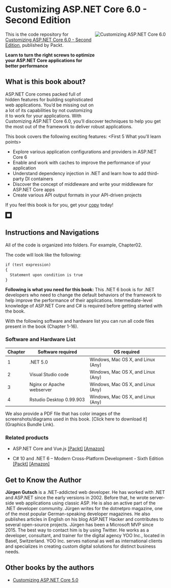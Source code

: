 # Customizing ASP.NET Core 6.0 - Second Edition

<a href="https://www.packtpub.com/product/customizing-asp-net-core-6-0-second-edition/9781803233604"><img src="https://static.packt-cdn.com/products/9781803233604/cover/smaller" alt="Customizing ASP.NET Core 6.0" height="256px" align="right"></a>

This is the code repository for [Customizing ASP.NET Core 6.0 - Second Edition](https://www.packtpub.com/product/customizing-asp-net-core-6-0-second-edition/9781803233604), published by Packt.

**Learn to turn the right screws to optimize your ASP.NET Core applications for better performance**

## What is this book about?
ASP.NET Core comes packed full of hidden features for building sophisticated web applications. You’d be missing out on a lot of its capabilities by not customizing it to work for your applications. With Customizing ASP.NET Core 6.0, you’ll discover techniques to help you get the most out of the framework to deliver robust applications.

This book covers the following exciting features: <First 5 What you'll learn points>
* Explore various application configurations and providers in ASP.NET Core 6
* Enable and work with caches to improve the performance of your application
* Understand dependency injection in .NET and learn how to add third-party DI containers
* Discover the concept of middleware and write your middleware for ASP.NET Core apps
* Create various API output formats in your API-driven projects

If you feel this book is for you, get your [copy](https://www.amazon.com/dp/103233605) today!

<a href="https://www.packtpub.com/?utm_source=github&utm_medium=banner&utm_campaign=GitHubBanner"><img src="https://raw.githubusercontent.com/PacktPublishing/GitHub/master/GitHub.png" 
alt="https://www.packtpub.com/" border="5" /></a>


## Instructions and Navigations
All of the code is organized into folders. For example, Chapter02.

The code will look like the following:
```
if (test expression)
{
  Statement upon condition is true
}
```

**Following is what you need for this book:**
This .NET 6 book is for .NET developers who need to change the default behaviors of the framework to help improve the performance of their applications. Intermediate-level knowledge of ASP.NET Core and C# is required before getting started with the book.

With the following software and hardware list you can run all code files present in the book (Chapter 1-16).

### Software and Hardware List

| Chapter  | Software required                   | OS required                        |
| -------- | ------------------------------------| -----------------------------------|
| 1        | .NET 5.0                   | Windows, Mac OS X, and Linux (Any) |
| 2        | Visual Studio code           | Windows, Mac OS X, and Linux (Any) |
| 3        |	Nginx or Apache webserver            | Windows, Mac OS X, and Linux (Any) |
| 4        | Rstudio Desktop 0.99.903            | Windows, Mac OS X, and Linux (Any) |


We also provide a PDF file that has color images of the screenshots/diagrams used in this book. [Click here to download it](Graphics Bundle Link).


### Related products <Other books you may enjoy>
* ASP.NET Core and Vue.js [[Packt]](https://www.packtpub.com/product/asp-net-core-and-vue-js/9781800206694) [[Amazon]](https://www.amazon.com/dp/1800206690)

* C# 10 and .NET 6 – Modern Cross-Platform Development - Sixth Edition [[Packt]](https://www.packtpub.com/product/c-10-and-net-6-modern-cross-platform-development-sixth-edition/9781801077361) [[Amazon]](https://www.amazon.com/dp/1801077363)

## Get to Know the Author
**Jürgen Gutsch**
is a .NET-addicted web developer. He has worked with .NET and ASP.NET since the early versions in 2002. Before that, he wrote server-side web applications using classic ASP. He is also an active part of the .NET developer community. Jürgen writes for the dotnetpro magazine, one of the most popular German-speaking developer magazines. He also publishes articles in English on his blog ASP.NET Hacker and contributes to several open-source projects. Jürgen has been a Microsoft MVP since 2015.
The best way to contact him is by using Twitter.
He works as a developer, consultant, and trainer for the digital agency YOO Inc., located in Basel, Switzerland. YOO Inc. serves national as well as international clients and specializes in creating custom digital solutions for distinct business needs.

## Other books by the authors
* [Customizing ASP.NET Core 5.0](https://www.packtpub.com/product/customizing-asp-net-core-5-0/9781801077866)


